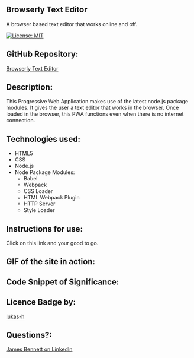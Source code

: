 ## Browserly Text Editor

A browser based text editor that works online and off.
<br>


[![License: MIT](https://img.shields.io/badge/License-MIT-yellow.svg)](https://opensource.org/licenses/MIT)
<br>

## GitHub Repository:

[Browserly Text Editor](https://github.com/OnlyMeHere/browserly-text-editor)

## Description:

This Progressive Web Application makes use of the latest node.js package modules. It gives the user a text editor that works in the browser. Once loaded in the browser, this PWA functions even when there is no internet connection.

## Technologies used:

* HTML5
* CSS
* Node.js
* Node Package Modules:
    * Babel
    * Webpack
    * CSS Loader
    * HTML Webpack Plugin
    * HTTP Server
    * Style Loader

## Instructions for use:

Click on this link and your good to go.

## GIF of the site in action:

## Code Snippet of Significance:



## Licence Badge by:

[lukas-h](https://gist.github.com/lukas-h/2a5d00690736b4c3a7ba)

## Questions?:

[James Bennett on LinkedIn](linkedin.com/in/jamesbennett1here)

